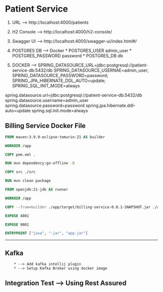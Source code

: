 # Patient Service
1. URL --> http://localhost:4000/patients

2. H2 Console --> http://localhost:4000/h2-console/

3. Swagger UI --> http://localhost:4000/swagger-ui/index.html#/

4. POSTGRES DB --> Docker
                  * POSTGRES_USER  admin_user
                  * POSTGRES_PASSWORD password
                  * POSTGRES_DB db

5. DOCKER    --> SPRING_DATASOURCE_URL=jdbc:postgresql://patient-service-db:5432/db
                 SPRING_DATASOURCE_USERNAE=admin_user;
                 SPRING_DATASOURCE_PASSWORD=password;
                 SPRING_JPA_HIBERNATE_DDL_AUTO=update;
                 SPRING_SQL_INIT_MODE=always


spring.datasource.url=jdbc:postgresql://patient-service-db:5432/db
spring.datasource.username=admin_user
spring.datasource.password=password
spring.jpa.hibernate.ddl-auto=update
spring.sql.init.mode=always

## Billing Service Docker File

``` DockerFile
FROM maven:3.9.9-eclipse-temurin-21 AS builder

WORKDIR /app

COPY pom.xml .

RUN mvn dependency:go-offline -B

COPY src ./src

RUN mvn clean package

FROM openjdk:21-jdk AS runner

WORKDIR /app

COPY --from=builder ./app/target/billing-service-0.0.1-SNAPSHOT.jar ./app.jar

EXPOSE 4001

EXPOSE 9001

ENTRYPOINT ["java", "-jar", "app.jar"]
```

***

## Kafka
        * --> Add kafka intellij plugin
        * --> Setup Kafka Broker using docker image

## Integration Test --> Using Rest Assured
